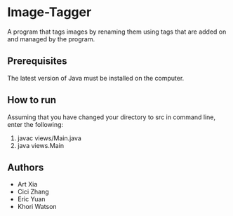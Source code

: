 # Image-Tagger
A program that tags images by renaming them using tags that are added on and managed by the program.

## Prerequisites
The latest version of Java must be installed on the computer.

## How to run
Assuming that you have changed your directory to src in command line, enter the following:
1. javac views/Main.java
2. java views.Main

## Authors
* Art Xia
* Cici Zhang
* Eric Yuan
* Khori Watson
